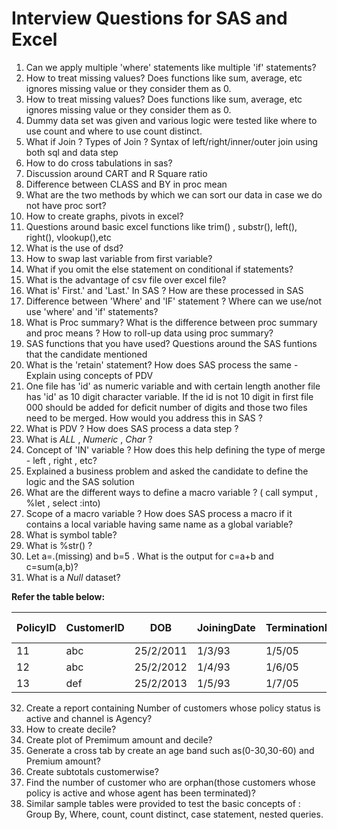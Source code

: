 # Interview Questions for SAS and Excel

1. Can we apply multiple 'where' statements like multiple 'if' statements?
2. How to treat missing values? Does functions like sum, average, etc ignores missing value or they consider them as 0.
3. How to treat missing values? Does functions like sum, average, etc ignores missing value or they consider them as 0.
4. Dummy data set was given and various logic were tested like where to use count and where to use count distinct.
5. What if Join ? Types of Join ? Syntax of left/right/inner/outer join using both sql and data step
6. How to do cross tabulations in sas?
7. Discussion around CART and R Square ratio
8. Difference between CLASS and BY in proc mean
9. What are the two methods by which we can sort our data in case we do not have proc sort?
10. How to create graphs, pivots in excel? 
11. Questions around basic excel functions like trim() , substr(), left(), right(), vlookup(),etc
12. What is the use of dsd?
13. How to swap last variable from first variable?
14. What if you omit the else statement on conditional if statements?
15. What is the advantage of csv file over excel file?
16. What is' First.' and 'Last.' In SAS ? How are these processed in SAS
17. Difference between 'Where' and 'IF' statement ? Where can we use/not use 'where' and 'if' statements? 
18. What is Proc summary? What is the difference between proc summary and proc means ? How to roll-up data using proc summary? 
19. SAS functions that you have used? Questions around the SAS funtions that the candidate mentioned 
20. What is the 'retain' statement? How does SAS process the same - Explain using concepts of PDV
21. One file has 'id' as numeric variable and with certain length another file has 'id' as 10 digit character variable. If the id is not 10 digit in first file 000 should be added for deficit number of digits and those two files need to be merged. How would you address this in SAS ? 
22. What is PDV ? How does SAS process a data step ? 
23. What is _ALL_ , _Numeric_ , _Char_  ? 
24. Concept of 'IN' variable ? How does this help defining the type of merge - left , right , etc? 
25. Explained a business problem and asked the candidate to define the logic and the SAS solution 
26. What are the different ways to define a macro variable ? ( call symput , %let , select :into)
27. Scope of a macro variable ? How does SAS process a macro if it contains a local variable having same name as a global variable? 
28. What is symbol table?
29. What is %str() ? 
30. Let a=.(missing) and b=5 . What is the output for c=a+b and c=sum(a,b)? 
31. What is a _Null_ dataset? 

**Refer the table below:**

PolicyID | CustomerID | DOB | JoiningDate | TerminationDate | Channel | PolicyStatus | Premium | Agent Name
---- | ---- | ------- | ----- | ------ | ---- | ------- | ---- | -----
11 | abc | 25/2/2011 | 1/3/93 | 1/5/05 | Bank | Active | 1000 | Abhishek
12 | abc | 25/2/2012 | 1/4/93 | 1/6/05 | Agency | Inactive | 1000 | Raj
13 | def | 25/2/2013 | 1/5/93 | 1/7/05 | Bank | Active | 1000 | Abhishek

32. Create a report containing Number of customers whose policy status is active and channel is Agency?
33. How to create decile?
34. Create plot of Premimum amount and decile?
35. Generate a cross tab by create an age band such as(0-30,30-60) and Premium amount?
36. Create subtotals customerwise?
37. Find the number of customer who are orphan(those customers whose policy is active and whose agent has been terminated)?
38. Similar sample tables were provided to test the basic concepts of : Group By, Where, count, count distinct, case statement, nested queries.